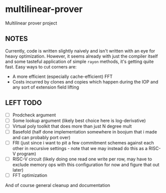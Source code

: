 # multilinear-prover

Multilinear prover project

## NOTES

Currently, code is written slightly naively and isn't written with an eye for heavy optimization. However, it seems already with just the compiler itself and some tasteful application of simple `rayon` methods, it's getting quite fast. Easy ways to cut corners are:

- A more efficient (especially cache-efficient) FFT
- Costs incurred by clones and copies which happen during the IOP and any sort of extension field lifting

## LEFT TODO

- [ ] Prodcheck argument
- [ ] Some lookup argument (likely best choice here is log-derivative)
- [ ] Virtual poly toolkit that does more than just N degree mult
- [ ] Basefold (half done implementation somewhere in boojum that i made and can probably port over)
- [ ] FRI (just since i want to pit a few commitment schemes against each other in recursive settings - note that we may instead do this as a RISC-V program)
- [ ] RISC-V circuit (likely doing one read one write per row, may have to exclude memory ops with this configuration for now and figure that out later)
- [ ] FFT optimization

And of course general cleanup and documentation

